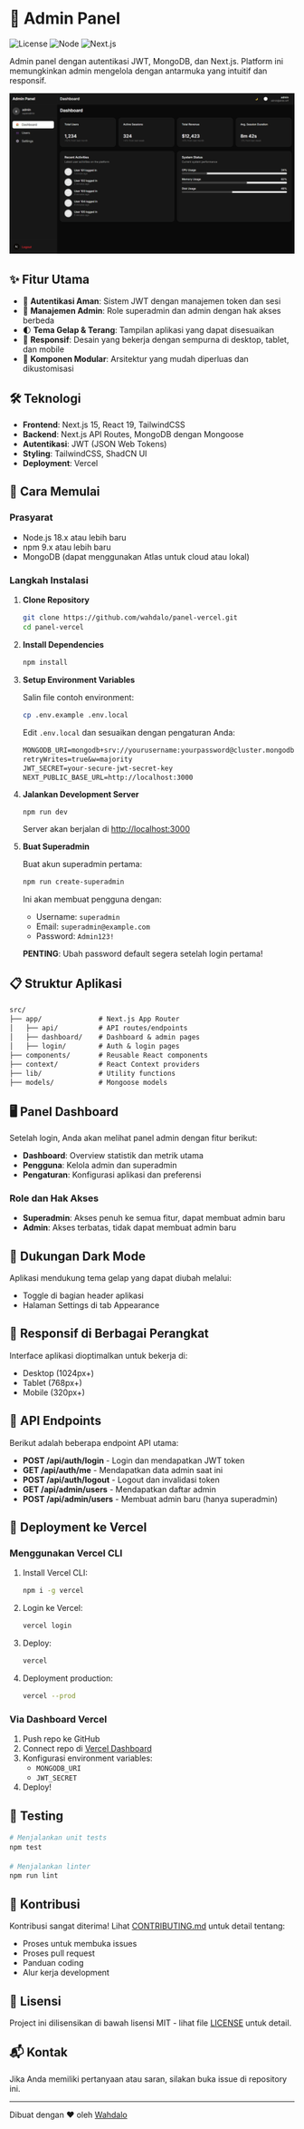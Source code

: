 # 🚀 Admin Panel

![License](https://img.shields.io/badge/license-MIT-blue.svg)
![Node](https://img.shields.io/badge/node-%3E%3D18.0.0-green.svg)
![Next.js](https://img.shields.io/badge/next.js-15.x-black)

Admin panel dengan autentikasi JWT, MongoDB, dan Next.js. Platform ini memungkinkan admin mengelola dengan antarmuka yang intuitif dan responsif.

![Admin Panel Preview](image.png)

## ✨ Fitur Utama

- 🔐 **Autentikasi Aman**: Sistem JWT dengan manajemen token dan sesi
- 👥 **Manajemen Admin**: Role superadmin dan admin dengan hak akses berbeda
- 🌓 **Tema Gelap & Terang**: Tampilan aplikasi yang dapat disesuaikan
- 📱 **Responsif**: Desain yang bekerja dengan sempurna di desktop, tablet, dan mobile
- 🧩 **Komponen Modular**: Arsitektur yang mudah diperluas dan dikustomisasi

## 🛠️ Teknologi

- **Frontend**: Next.js 15, React 19, TailwindCSS
- **Backend**: Next.js API Routes, MongoDB dengan Mongoose
- **Autentikasi**: JWT (JSON Web Tokens)
- **Styling**: TailwindCSS, ShadCN UI
- **Deployment**: Vercel

## 🚀 Cara Memulai

### Prasyarat

- Node.js 18.x atau lebih baru
- npm 9.x atau lebih baru
- MongoDB (dapat menggunakan Atlas untuk cloud atau lokal)

### Langkah Instalasi

1. **Clone Repository**

   ```bash
   git clone https://github.com/wahdalo/panel-vercel.git
   cd panel-vercel
   ```

2. **Install Dependencies**

   ```bash
   npm install
   ```

3. **Setup Environment Variables**

   Salin file contoh environment:
   ```bash
   cp .env.example .env.local
   ```

   Edit `.env.local` dan sesuaikan dengan pengaturan Anda:
   ```
   MONGODB_URI=mongodb+srv://yourusername:yourpassword@cluster.mongodb.net/adminpanel?retryWrites=true&w=majority
   JWT_SECRET=your-secure-jwt-secret-key
   NEXT_PUBLIC_BASE_URL=http://localhost:3000
   ```

4. **Jalankan Development Server**

   ```bash
   npm run dev
   ```

   Server akan berjalan di [http://localhost:3000](http://localhost:3000)

5. **Buat Superadmin**

   Buat akun superadmin pertama:
   ```bash
   npm run create-superadmin
   ```
   
   Ini akan membuat pengguna dengan:
   - Username: `superadmin`
   - Email: `superadmin@example.com` 
   - Password: `Admin123!`
   
   **PENTING**: Ubah password default segera setelah login pertama!

## 📋 Struktur Aplikasi

```
src/
├── app/              # Next.js App Router
│   ├── api/          # API routes/endpoints
│   ├── dashboard/    # Dashboard & admin pages
│   ├── login/        # Auth & login pages
├── components/       # Reusable React components
├── context/          # React Context providers
├── lib/              # Utility functions
├── models/           # Mongoose models
```

## 🖥️ Panel Dashboard

Setelah login, Anda akan melihat panel admin dengan fitur berikut:

- **Dashboard**: Overview statistik dan metrik utama
- **Pengguna**: Kelola admin dan superadmin
- **Pengaturan**: Konfigurasi aplikasi dan preferensi

### Role dan Hak Akses

- **Superadmin**: Akses penuh ke semua fitur, dapat membuat admin baru
- **Admin**: Akses terbatas, tidak dapat membuat admin baru

## 🌙 Dukungan Dark Mode

Aplikasi mendukung tema gelap yang dapat diubah melalui:
- Toggle di bagian header aplikasi
- Halaman Settings di tab Appearance

## 📱 Responsif di Berbagai Perangkat

Interface aplikasi dioptimalkan untuk bekerja di:
- Desktop (1024px+)
- Tablet (768px+)
- Mobile (320px+)

## 🔄 API Endpoints

Berikut adalah beberapa endpoint API utama:

- **POST /api/auth/login** - Login dan mendapatkan JWT token
- **GET /api/auth/me** - Mendapatkan data admin saat ini
- **POST /api/auth/logout** - Logout dan invalidasi token
- **GET /api/admin/users** - Mendapatkan daftar admin
- **POST /api/admin/users** - Membuat admin baru (hanya superadmin)

## 🚀 Deployment ke Vercel

### Menggunakan Vercel CLI

1. Install Vercel CLI:
   ```bash
   npm i -g vercel
   ```

2. Login ke Vercel:
   ```bash
   vercel login
   ```

3. Deploy:
   ```bash
   vercel
   ```

4. Deployment production:
   ```bash
   vercel --prod
   ```

### Via Dashboard Vercel

1. Push repo ke GitHub
2. Connect repo di [Vercel Dashboard](https://vercel.com)
3. Konfigurasi environment variables:
   - `MONGODB_URI`
   - `JWT_SECRET`
4. Deploy!

## 🧪 Testing

```bash
# Menjalankan unit tests
npm test

# Menjalankan linter
npm run lint
```

## 🤝 Kontribusi

Kontribusi sangat diterima! Lihat [CONTRIBUTING.md](CONTRIBUTING.md) untuk detail tentang:

- Proses untuk membuka issues
- Proses pull request
- Panduan coding
- Alur kerja development

## 📄 Lisensi

Project ini dilisensikan di bawah lisensi MIT - lihat file [LICENSE](LICENSE) untuk detail.

## 📬 Kontak

Jika Anda memiliki pertanyaan atau saran, silakan buka issue di repository ini.

---

Dibuat dengan ❤️ oleh [Wahdalo](https://github.com/wahdalo)
